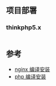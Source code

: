 ## 项目部署

### thinkphp5.x

```

```

## 参考

- [nginx 编译安装](https://juejin.cn/post/6844904134345228301)
- [php 编译安装](https://eyunzhu.com/1189)